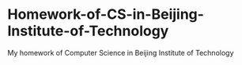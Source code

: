 # Homework-of-CS-in-Beijing-Institute-of-Technology
My homework of Computer Science in Beijing Institute of Technology
